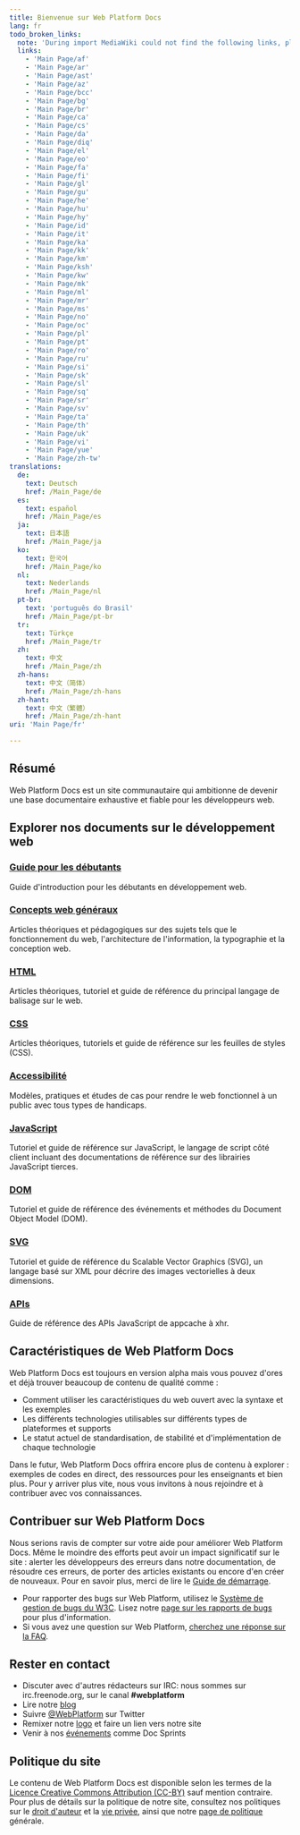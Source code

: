 ```yaml
---
title: Bienvenue sur Web Platform Docs
lang: fr
todo_broken_links:
  note: 'During import MediaWiki could not find the following links, please fix and adjust this list.'
  links:
    - 'Main Page/af'
    - 'Main Page/ar'
    - 'Main Page/ast'
    - 'Main Page/az'
    - 'Main Page/bcc'
    - 'Main Page/bg'
    - 'Main Page/br'
    - 'Main Page/ca'
    - 'Main Page/cs'
    - 'Main Page/da'
    - 'Main Page/diq'
    - 'Main Page/el'
    - 'Main Page/eo'
    - 'Main Page/fa'
    - 'Main Page/fi'
    - 'Main Page/gl'
    - 'Main Page/gu'
    - 'Main Page/he'
    - 'Main Page/hu'
    - 'Main Page/hy'
    - 'Main Page/id'
    - 'Main Page/it'
    - 'Main Page/ka'
    - 'Main Page/kk'
    - 'Main Page/km'
    - 'Main Page/ksh'
    - 'Main Page/kw'
    - 'Main Page/mk'
    - 'Main Page/ml'
    - 'Main Page/mr'
    - 'Main Page/ms'
    - 'Main Page/no'
    - 'Main Page/oc'
    - 'Main Page/pl'
    - 'Main Page/pt'
    - 'Main Page/ro'
    - 'Main Page/ru'
    - 'Main Page/si'
    - 'Main Page/sk'
    - 'Main Page/sl'
    - 'Main Page/sq'
    - 'Main Page/sr'
    - 'Main Page/sv'
    - 'Main Page/ta'
    - 'Main Page/th'
    - 'Main Page/uk'
    - 'Main Page/vi'
    - 'Main Page/yue'
    - 'Main Page/zh-tw'
translations:
  de:
    text: Deutsch
    href: /Main_Page/de
  es:
    text: español
    href: /Main_Page/es
  ja:
    text: 日本語
    href: /Main_Page/ja
  ko:
    text: 한국어
    href: /Main_Page/ko
  nl:
    text: Nederlands
    href: /Main_Page/nl
  pt-br:
    text: 'português do Brasil'
    href: /Main_Page/pt-br
  tr:
    text: Türkçe
    href: /Main_Page/tr
  zh:
    text: 中文
    href: /Main_Page/zh
  zh-hans:
    text: 中文（简体）‎
    href: /Main_Page/zh-hans
  zh-hant:
    text: 中文（繁體）‎
    href: /Main_Page/zh-hant
uri: 'Main Page/fr'

---
```

## Résumé

Web Platform Docs est un site communautaire qui ambitionne de devenir une base documentaire exhaustive et fiable pour les développeurs web.

## Explorer nos documents sur le développement web

### [Guide pour les débutants](/beginners)

Guide d'introduction pour les débutants en développement web.

### [Concepts web généraux](/concepts)

Articles théoriques et pédagogiques sur des sujets tels que le fonctionnement du web, l'architecture de l'information, la typographie et la conception web.

### [HTML](/html)

Articles théoriques, tutoriel et guide de référence du principal langage de balisage sur le web.

### [CSS](/css/fr)

Articles théoriques, tutoriels et guide de référence sur les feuilles de styles (<abbr>CSS</abbr>).

### [Accessibilité](/concepts/accessibility)

Modèles, pratiques et études de cas pour rendre le web fonctionnel à un public avec tous types de handicaps.

### [JavaScript](/javascript)

Tutoriel et guide de référence sur JavaScript, le langage de script côté client incluant des documentations de référence sur des librairies JavaScript tierces.

### [DOM](/dom)

Tutoriel et guide de référence des événements et méthodes du Document Object Model (<abbr>DOM</abbr>).

### [SVG](/svg)

Tutoriel et guide de référence du Scalable Vector Graphics (<abbr>SVG</abbr>), un langage basé sur <abbr>XML</abbr> pour décrire des images vectorielles à deux dimensions.

### [APIs](/apis)

Guide de référence des <abbr>API</abbr>s JavaScript de appcache à xhr.

## Caractéristiques de Web Platform Docs

Web Platform Docs est toujours en version alpha mais vous pouvez d'ores et déjà trouver beaucoup de contenu de qualité comme :

-   Comment utiliser les caractéristiques du web ouvert avec la syntaxe et les exemples
-   Les différents technologies utilisables sur différents types de plateformes et supports
-   Le statut actuel de standardisation, de stabilité et d'implémentation de chaque technologie

Dans le futur, Web Platform Docs offrira encore plus de contenu à explorer : exemples de codes en direct, des ressources pour les enseignants et bien plus. Pour y arriver plus vite, nous vous invitons à nous rejoindre et à contribuer avec vos connaissances.

## Contribuer sur Web Platform Docs

Nous serions ravis de compter sur votre aide pour améliorer Web Platform Docs. Même le moindre des efforts peut avoir un impact significatif sur le site : alerter les développeurs des erreurs dans notre documentation, de résoudre ces erreurs, de porter des articles existants ou encore d'en créer de nouveaux. Pour en savoir plus, merci de lire le [Guide de démarrage](/WPD:Getting_Started).

-   Pour rapporter des bugs sur Web Platform, utilisez le [Système de gestion de bugs du W3C](https://www.w3.org/Bugs/Public/enter_bug.cgi?product=webplatform.org). Lisez notre [page sur les rapports de bugs](http://docs.webplatform.org/wiki/WPD:Filing_Bugs) pour plus d'information.
-   Si vous avez une question sur Web Platform, [cherchez une réponse sur la FAQ](/WPD:FAQ).

## Rester en contact

-   Discuter avec d'autres rédacteurs sur <abbr>IRC</abbr>: nous sommes sur irc.freenode.org, sur le canal **\#webplatform**
-   Lire notre [blog](https://blog.webplatform.org/)
-   Suivre [@WebPlatform](https://twitter.com/webplatform) sur Twitter
-   Remixer notre [logo](https://www.webplatform.org/logo) et faire un lien vers notre site
-   Venir à nos [événements](/WPD:Community/Community_Events) comme Doc Sprints

## Politique du site

Le contenu de Web Platform Docs est disponible selon les termes de la [Licence Creative Commons Attribution (CC-BY)](/Template:CC-by-3.0) sauf mention contraire. Pour plus de détails sur la politique de notre site, consultez nos politiques sur le [droit d'auteur](/WPD:Copyright) et la [vie privée](/WPD:Privacy), ainsi que notre [page de politique](/WPD:Policy) générale.
